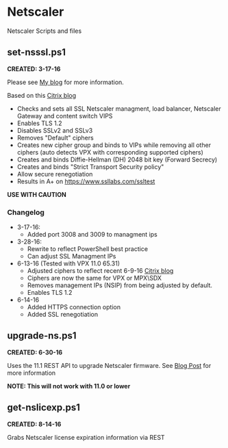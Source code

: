 # Netscaler
Netscaler Scripts and files

## set-nsssl.ps1 
**CREATED: 3-17-16**

Please see [My blog](http://techdrabble.com/citrix/16-getting-an-a-for-netscaler-from-ssllabs-com) for more information.

Based on this [Citrix blog](https://www.citrix.com/blogs/2015/05/22/scoring-an-a-at-ssllabs-com-with-citrix-netscaler-the-sequel)
- Checks and sets all SSL Netscaler managment, load balancer, Netscaler Gateway and content switch VIPS
- Enables TLS 1.2
- Disables SSLv2 and SSLv3
- Removes "Default" ciphers
- Creates new cipher group and binds to VIPs while removing all other ciphers (auto detects VPX with corresponding supported ciphers)
- Creates and binds Diffie-Hellman (DH) 2048 bit key (Forward Secrecy)
- Creates and binds "Strict Transport Security policy"
- Allow secure renegotiation
- Results in A+ on https://www.ssllabs.com/ssltest

**USE WITH CAUTION**
### Changelog
- 3-17-16: 
    - Added port 3008 and 3009 to managment ips
- 3-28-16: 
    - Rewrite to reflect PowerShell best practice
    - Can adjust SSL Managment IPs
- 6-13-16 (Tested with VPX 11.0 65.31)
    - Adjusted ciphers to reflect recent 6-9-16 [Citrix blog](https://www.citrix.com/blogs/2016/06/09/scoring-an-a-at-ssllabs-com-with-citrix-netscaler-2016-update) 
    - Ciphers are now the same for VPX or MPX\SDX
    - Removes management IPs (NSIP) from being adjusted by default.
    - Enables TLS 1.2
- 6-14-16
    - Added HTTPS connection option
    - Added SSL renegotiation 

## upgrade-ns.ps1
**CREATED: 6-30-16**

Uses the 11.1 REST API to upgrade Netscaler firmware. See [Blog Post](http://techdrabble.com/citrix/20-upgrade-netscaler-via-rest-api-install-command) for more information

**NOTE: This will not work with 11.0 or lower**

## get-nslicexp.ps1
**CREATED: 8-14-16**

Grabs Netscaler license expiration information via REST

